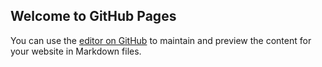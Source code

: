 ## Welcome to GitHub Pages

You can use the [editor on GitHub](https://github.com/Dapper-House/dapper-house.github.io/edit/master/index.md) to maintain and preview the content for your website in Markdown files.
